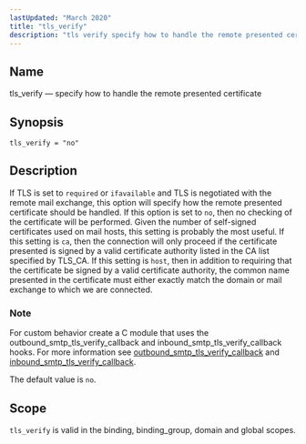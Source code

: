 ```yaml
---
lastUpdated: "March 2020"
title: "tls_verify"
description: "tls verify specify how to handle the remote presented certificate tls verify no If TLS is set to required or ifavailable and TLS is negotiated with the remote mail exchange this option will specify how the remote presented certificate should be handled If this option is set to no then..."
---
```


<a name="conf.ref.tls_verify"></a> 
## Name

tls_verify — specify how to handle the remote presented certificate

## Synopsis

`tls_verify = "no"`

<a name="idp12165712"></a> 
## Description

If TLS is set to `required` or `ifavailable` and TLS is negotiated with the remote mail exchange, this option will specify how the remote presented certificate should be handled. If this option is set to `no`, then no checking of the certificate will be performed. Given the number of self-signed certificates used on mail hosts, this setting is probably the most useful. If this setting is `ca`, then the connection will only proceed if the certificate presented is signed by a valid certificate authority listed in the CA list specified by TLS_CA. If this setting is `host`, then in addition to requiring that the certificate be signed by a valid certificate authority, the common name presented in the certificate must either exactly match the domain or mail exchange to which we are connected.

### Note

For custom behavior create a C module that uses the outbound_smtp_tls_verify_callback and inbound_smtp_tls_verify_callback hooks. For more information see [outbound_smtp_tls_verify_callback](/momentum/3/3-api/hooks-core-outbound-smtp-tls-verify-callback) and [inbound_smtp_tls_verify_callback](/momentum/3/3-api/hooks-core-inbound-smtp-tls-verify-callback).

The default value is `no`.

<a name="idp12174000"></a> 
## Scope

`tls_verify` is valid in the binding, binding_group, domain and global scopes.
